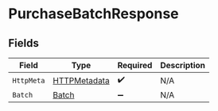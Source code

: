 # PurchaseBatchResponse


## Fields

| Field                                                   | Type                                                    | Required                                                | Description                                             |
| ------------------------------------------------------- | ------------------------------------------------------- | ------------------------------------------------------- | ------------------------------------------------------- |
| `HttpMeta`                                              | [HTTPMetadata](../../Models/Components/HTTPMetadata.md) | :heavy_check_mark:                                      | N/A                                                     |
| `Batch`                                                 | [Batch](../../Models/Components/Batch.md)               | :heavy_minus_sign:                                      | N/A                                                     |